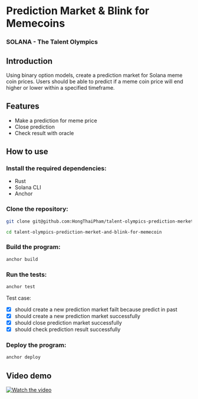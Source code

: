 # Prediction Market & Blink for Memecoins

### SOLANA - The Talent Olympics

## Introduction

Using binary option models, create a prediction market for Solana meme coin prices. Users should be able to predict if a meme coin price will end higher or lower within a specified timeframe.

## Features

- Make a prediction for meme price
- Close prediction
- Check result with oracle

## How to use

### Install the required dependencies:

- Rust
- Solana CLI
- Anchor

### Clone the repository:

```bash
git clone git@github.com:HongThaiPham/talent-olympics-prediction-merket-and-blink-for-memecoin.git

cd talent-olympics-prediction-merket-and-blink-for-memecoin
```

### Build the program:

```bash
anchor build
```

### Run the tests:

```bash
anchor test
```

Test case:

- [x] should create a new prediction market failt because predict in past
- [x] should create a new prediction market successfully
- [x] should close prediction market successfully
- [x] should check prediction result successfully

### Deploy the program:

```bash
anchor deploy
```

## Video demo

[![Watch the video](https://cdn.loom.com/sessions/thumbnails/e99fa56d52354a18b6a2db254a600ce8-with-play.gif)](https://www.loom.com/share/e99fa56d52354a18b6a2db254a600ce8)
